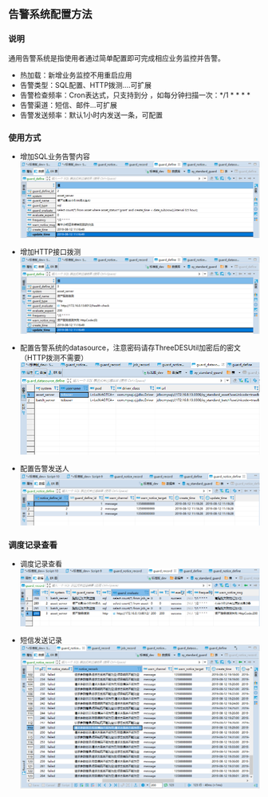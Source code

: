 ## 告警系统配置方法

### 说明

通用告警系统是指使用者通过简单配置即可完成相应业务监控并告警。

- 热加载：新增业务监控不用重启应用
- 告警类型：SQL配置、HTTP拨测....可扩展
- 告警检查频率：Cron表达式，只支持到分 ，如每分钟扫描一次：*/1 * * * *
- 告警渠道：短信、邮件...可扩展
- 告警发送频率：默认1小时内发送一条，可配置

### 使用方式
- 增加SQL业务告警内容
![SQL业务监控](guard_define.png) 

- 增加HTTP接口拨测
![HTTP业务拨测](guard_define2.png)

- 配置告警系统的datasource，注意密码请存ThreeDESUtil加密后的密文（HTTP拨测不需要）
![警告系统数据源配置](guard_datasource.png)

- 配置告警发送人
![警告通知人](guard_notice_define.png)

### 调度记录查看
- 调度记录查看
![调度记录](guard_record.png)

- 短信发送记录
![短信发送记录](guard_notice_record.png)